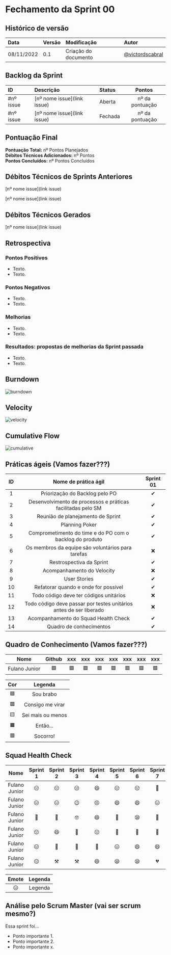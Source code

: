 # Fechamento da Sprint 00

## Histórico de versão

| **Data**   | **Versão** | **Modificação**      | **Autor**                                            |
| :--------- | :--------- | :------------------- | :--------------------------------------------------- |
| 08/11/2022 | 0.1        | Criação do documento | [@victordscabral](https://github.com/victordscabral) |

## Backlog da Sprint

| **ID** | **Descrição**                                                                                                                           | **Status** | **Pontos** |
| :----- | :-------------------------------------------------------------------------------------------------------------------------------------- | :--------- | :--------: |
| #nº issue    | [nº nome issue](link issue)                              | Aberta     |     nº da pontuação     |
| #nº issue    | [nº nome issue](link issue)                              | Fechada    |     nº da pontuação     |

## Pontuação Final

**Pontuação Total:** nº Pontos Planejados <br>
**Débitos Técnicos Adicionados:** nº Pontos <br>
**Pontos Concluídos:** nº Pontos Concluídos <br>

## Débitos Técnicos de Sprints Anteriores

[nº nome issue](link issue)

[nº nome issue](link issue)

## Débitos Técnicos Gerados

[nº nome issue](link issue)

## Retrospectiva

### Pontos Positivos

- Texto.
- Texto.

### Pontos Negativos

- Texto.
- Texto.

### Melhorias

- Texto.
- Texto.

### Resultados: propostas de melhorias da Sprint passada

- Texto.
- Texto.

## Burndown

![burndown](link)

## Velocity

![velocity](link)

## Cumulative Flow

![cumulative](link)

## Práticas ágeis (Vamos fazer???)

| ID  |                        Nome de prática ágil                        | Sprint 01 |
| :-: | :----------------------------------------------------------------: | :-------: |
|  1  |                   Priorização do Backlog pelo PO                   | &#10004;  |
|  2  |    Desenvolvimento de processos e práticas facilitadas pelo SM     | &#10004;  |
|  3  |                 Reunião de planejamento de Sprint                  | &#10004;  |
|  4  |                           Planning Poker                           | &#10004;  |
|  5  |      Comprometimento do time e do PO com o backlog do produto      | &#10004;  |
|  6  |         Os membros da equipe são voluntários para tarefas          | &#10060;  |
|  7  |                      Restrospectiva da Sprint                      | &#10004;  |
|  8  |                     Acompanhamento do Velocity                     | &#10060;  |
|  9  |                            User Stories                            | &#10004;  |
| 10  |                Refatorar quando e onde for possível                | &#10004;  |
| 11  |               Todo código deve ter códigos unitários               | &#10060;  |
| 12  | Todo código deve passar por testes unitários antes de ser liberado | &#10060;  |
| 13  |                Acompanhamento do Squad Health Check                | &#10004;  |
| 14  |                      Quadro de conhecimentos                       | &#10004;  |

## Quadro de Conhecimento (Vamos fazer???)

|        Nome        |  Github   |    xxx    |    xxx    |    xxx    |    xxx    |    xxx    |    xxx    |    xxx    |
| :----------------: | :-------: | :-------: | :-------: | :--------:| :-------: | :-------: | :-------: | :-------: |
|   Fulano Junior    | &#129001; | &#129001; | &#129001; | &#129001; | &#129001; | &#129001; | &#129001; | &#129001; |

|    Cor    |      Legenda      |
| :-------: | :---------------: |
| &#128998; |     Sou brabo     |
| &#129001; | Consigo me virar  |
| &#129000; | Sei mais ou menos |
| &#128999; |     Então...      |
| &#128997; |     Socorro!      |

## Squad Health Check

|        Nome        | Sprint 1  | Sprint 2  | Sprint 3  | Sprint 4  | Sprint 5  | Sprint 6  | Sprint 7  | Sprint 8  |
| :----------------: | :-------: | :-------: | :-------: | :-------: | :-------: | :-------: | :-------: | :-------: |
|   Fulano Junior    | &#128529; | &#128529; | &#128529; | &#128516; | &#128529; | &#128529; | &#129397; | &#128529; |
|   Fulano Junior    | &#128529; | &#128529; | &#128521; | &#128547; | &#128516; | &#128516; | &#128529; | &#128529; |
|   Fulano Junior    | &#129320; | &#128556; | &#129299; | &#128516; | &#129397; | &#128554; | &#129397; | &#128554; |
|   Fulano Junior    | &#128529; | &#128516; | &#129321; | &#128529; | &#129397; | &#129321; | &#129397; | &#128516; |
|   Fulano Junior    | &#128529; | &#129314; | &#129321; | &#129397; | &#128529; | &#128516; | &#128516; | &#128516; |
|   Fulano Junior    | &#128529; |  &#9874;  |  &#9874;  | &#128516; | &#128554; | &#128554; | &#128148; | &#128554; |

|   Emote   |                  Legenda                  |
| :-------: | :---------------------------------------: |
| &#128529; |                   Legenda                 |

## Análise pelo Scrum Master (vai ser scrum mesmo?)

Essa sprint foi...

- Ponto importante 1.
- Ponto importante 2.
- Ponto importante x.
